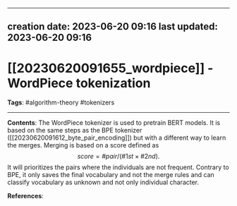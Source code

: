 
---
creation date: 2023-06-20 09:16
last updated: 2023-06-20 09:16
---
# [[20230620091655_wordpiece]] - WordPiece tokenization
__Tags__: #algorithm-theory  #tokenizers 

---
__Contents__:
The WordPiece tokenizer is used to pretrain BERT models. It is based on the same steps as the BPE tokenizer ([[20230620091612_byte_pair_encoding]]) but with a different way to learn the merges. Merging is based on a score defined as 
$$score = \# pair / (\# 1st \times \# 2nd).$$
It will prioritizes the pairs where the individuals are not frequent.
Contrary to BPE, it only saves the final vocabulary and not the merge rules and can classify vocabulary as unknown and not only individual character. 

__References__:



